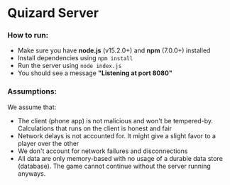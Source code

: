 # Quizard Server

### How to run:
- Make sure you have **node.js** (v15.2.0+) and **npm** (7.0.0+) installed
- Install dependencies using `npm install`
- Run the server using `node index.js`
- You should see a message **"Listening at port 8080"**

### Assumptions:
We assume that:
- The client (phone app) is not malicious and won't be tempered-by. Calculations that runs on the client is honest and fair
- Network delays is not accounted for. It might give a slight favor to a player over the other
- We don't account for network failures and disconnections
- All data are only memory-based with no usage of a durable data store (database). The game cannot continue without the server running anyways.
